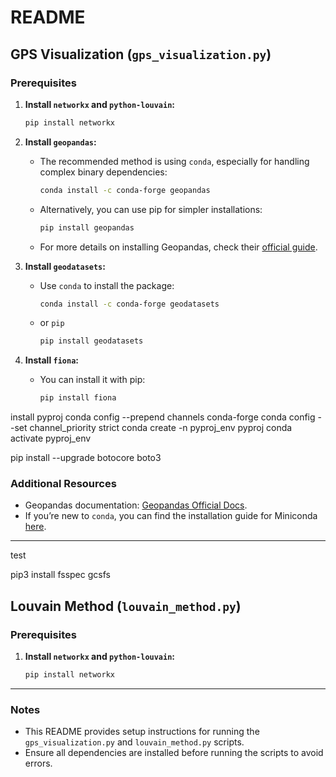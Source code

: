 # README

## GPS Visualization (`gps_visualization.py`)

### Prerequisites

1. **Install `networkx` and `python-louvain`:**
   ```bash
   pip install networkx
   ```

2. **Install `geopandas`:**
   - The recommended method is using `conda`, especially for handling complex binary dependencies:
     ```bash
     conda install -c conda-forge geopandas
     ```
   - Alternatively, you can use pip for simpler installations:
     ```bash
     pip install geopandas
     ```
   - For more details on installing Geopandas, check their [official guide](https://geopandas.org/en/stable/getting_started/install.html).

3. **Install `geodatasets`:**
   - Use `conda` to install the package:
     ```bash
     conda install -c conda-forge geodatasets
     ```
   - or `pip`
     ```bash
     pip install geodatasets
     ```

4. **Install `fiona`:**
   - You can install it with pip:
     ```bash
     pip install fiona
     ```
install pyproj
conda config --prepend channels conda-forge
conda config --set channel_priority strict
conda create -n pyproj_env pyproj
conda activate pyproj_env

pip install --upgrade botocore boto3

### Additional Resources
- Geopandas documentation: [Geopandas Official Docs](https://geopandas.org/en/stable/index.html).
- If you’re new to `conda`, you can find the installation guide for Miniconda [here](https://docs.anaconda.com/miniconda/install/#quick-command-line-install).

---
test

pip3 install fsspec gcsfs



## Louvain Method (`louvain_method.py`)

### Prerequisites

1. **Install `networkx` and `python-louvain`:**
   ```bash
   pip install networkx
   ```

--- 

### Notes
- This README provides setup instructions for running the `gps_visualization.py` and `louvain_method.py` scripts.
- Ensure all dependencies are installed before running the scripts to avoid errors.
